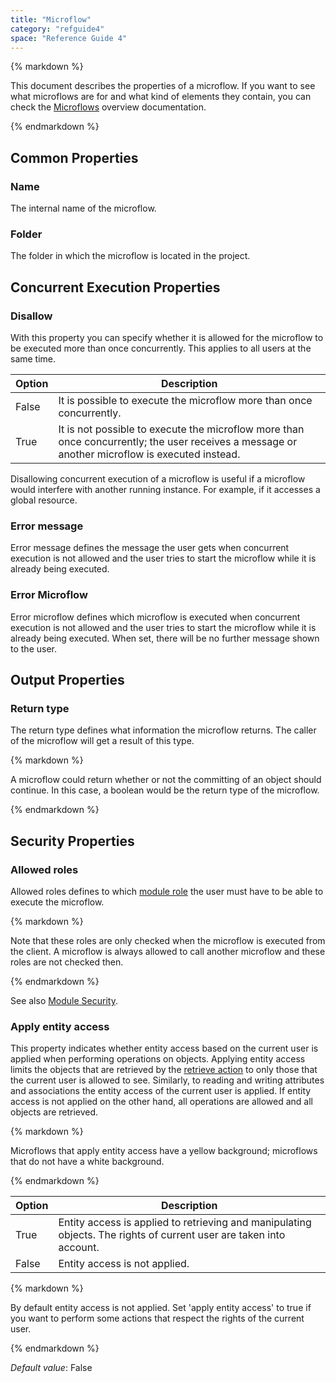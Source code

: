 ```yaml
---
title: "Microflow"
category: "refguide4"
space: "Reference Guide 4"
---
```

<div class="alert alert-warning">{% markdown %}

This document describes the properties of a microflow. If you want to see what microflows are for and what kind of elements they contain, you can check the [Microflows](Microflows) overview documentation.

{% endmarkdown %}</div>

## Common Properties

### Name

The internal name of the microflow.

### Folder

The folder in which the microflow is located in the project.

## Concurrent Execution Properties

### Disallow

With this property you can specify whether it is allowed for the microflow to be executed more than once concurrently. This applies to all users at the same time.

| Option | Description |
| --- | --- |
| False | It is possible to execute the microflow more than once concurrently. |
| True | It is not possible to execute the microflow more than once concurrently; the user receives a message or another microflow is executed instead. |

Disallowing concurrent execution of a microflow is useful if a microflow would interfere with another running instance. For example, if it accesses a global resource.

### Error message

Error message defines the message the user gets when concurrent execution is not allowed and the user tries to start the microflow while it is already being executed.

### Error Microflow

Error microflow defines which microflow is executed when concurrent execution is not allowed and the user tries to start the microflow while it is already being executed. When set, there will be no further message shown to the user.

## Output Properties

### Return type

The return type defines what information the microflow returns. The caller of the microflow will get a result of this type.

<div class="alert alert-info">{% markdown %}

A microflow could return whether or not the committing of an object should continue. In this case, a boolean would be the return type of the microflow.

{% endmarkdown %}</div>

## Security Properties

### Allowed roles

Allowed roles defines to which [module role](Module+Role) the user must have to be able to execute the microflow.

<div class="alert alert-warning">{% markdown %}

Note that these roles are only checked when the microflow is executed from the client. A microflow is always allowed to call another microflow and these roles are not checked then.

{% endmarkdown %}</div>

See also [Module Security](Module+Security).

### Apply entity access

This property indicates whether entity access based on the current user is applied when performing operations on objects. Applying entity access limits the objects that are retrieved by the [retrieve action](Retrieve) to only those that the current user is allowed to see. Similarly, to reading and writing attributes and associations the entity access of the current user is applied. If entity access is not applied on the other hand, all operations are allowed and all objects are retrieved.

<div class="alert alert-warning">{% markdown %}

Microflows that apply entity access have a yellow background; microflows that do not have a white background.

{% endmarkdown %}</div>

| Option | Description |
| --- | --- |
| True | Entity access is applied to retrieving and manipulating objects. The rights of current user are taken into account. |
| False | Entity access is not applied. |

<div class="alert alert-success">{% markdown %}

By default entity access is not applied. Set 'apply entity access' to true if you want to perform some actions that respect the rights of the current user.

{% endmarkdown %}</div>

_Default value_: False
